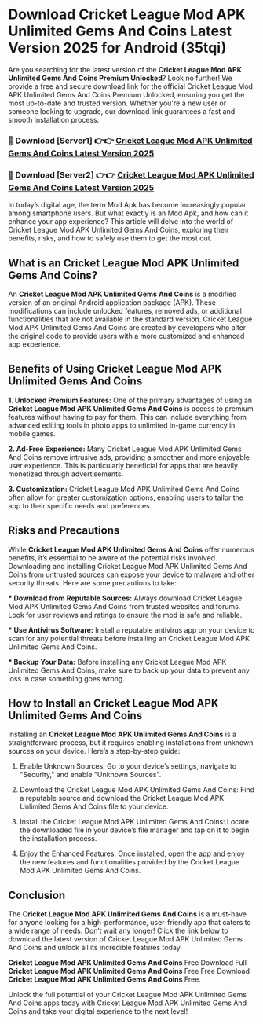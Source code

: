 # Download Cricket League Mod APK Unlimited Gems And Coins Latest Version 2025 for Android (35tqi)

Are you searching for the latest version of the <strong>Cricket League Mod APK Unlimited Gems And Coins Premium Unlocked</strong>? Look no further! We provide a free and secure download link for the official Cricket League Mod APK Unlimited Gems And Coins Premium Unlocked, ensuring you get the most up-to-date and trusted version. Whether you're a new user or someone looking to upgrade, our download link guarantees a fast and smooth installation process.


<h3>🔴 Download [Server1] 👉👉 <a href="https://appsnew.pages.dev?q=Cricket+League+Mod+APK+Unlimited+Gems+And+Coins&ref=2RT5">Cricket League Mod APK Unlimited Gems And Coins Latest Version 2025</a></h3>

<h3>🔴 Download [Server2] 👉👉 <a href="https://appsnew.pages.dev?q=Cricket+League+Mod+APK+Unlimited+Gems+And+Coins&ref=2RT5">Cricket League Mod APK Unlimited Gems And Coins Latest Version 2025</a></h3>


In today’s digital age, the term Mod Apk has become increasingly popular among smartphone users. But what exactly is an Mod Apk, and how can it enhance your app experience? This article will delve into the world of Cricket League Mod APK Unlimited Gems And Coins, exploring their benefits, risks, and how to safely use them to get the most out.


<h2>What is an Cricket League Mod APK Unlimited Gems And Coins?</h2>

An <strong>Cricket League Mod APK Unlimited Gems And Coins</strong> is a modified version of an original Android application package (APK). These modifications can include unlocked features, removed ads, or additional functionalities that are not available in the standard version. Cricket League Mod APK Unlimited Gems And Coins are created by developers who alter the original code to provide users with a more customized and enhanced app experience.


<h2>Benefits of Using Cricket League Mod APK Unlimited Gems And Coins</h2>

<strong> 1. Unlocked Premium Features:</strong> One of the primary advantages of using an <strong>Cricket League Mod APK Unlimited Gems And Coins</strong> is access to premium features without having to pay for them. This can include everything from advanced editing tools in photo apps to unlimited in-game currency in mobile games.

<strong> 2. Ad-Free Experience:</strong> Many Cricket League Mod APK Unlimited Gems And Coins remove intrusive ads, providing a smoother and more enjoyable user experience. This is particularly beneficial for apps that are heavily monetized through advertisements.

<strong> 3. Customization:</strong> Cricket League Mod APK Unlimited Gems And Coins often allow for greater customization options, enabling users to tailor the app to their specific needs and preferences.


<h2>Risks and Precautions</h2>

While <strong>Cricket League Mod APK Unlimited Gems And Coins</strong> offer numerous benefits, it’s essential to be aware of the potential risks involved. Downloading and installing Cricket League Mod APK Unlimited Gems And Coins from untrusted sources can expose your device to malware and other security threats. Here are some precautions to take:

<strong> * Download from Reputable Sources:</strong> Always download Cricket League Mod APK Unlimited Gems And Coins from trusted websites and forums. Look for user reviews and ratings to ensure the mod is safe and reliable.

<strong> * Use Antivirus Software:</strong> Install a reputable antivirus app on your device to scan for any potential threats before installing an Cricket League Mod APK Unlimited Gems And Coins.

<strong> * Backup Your Data:</strong> Before installing any Cricket League Mod APK Unlimited Gems And Coins, make sure to back up your data to prevent any loss in case something goes wrong.


<h2>How to Install an Cricket League Mod APK Unlimited Gems And Coins</h2>

Installing an <strong>Cricket League Mod APK Unlimited Gems And Coins</strong> is a straightforward process, but it requires enabling installations from unknown sources on your device. Here’s a step-by-step guide:

 1. Enable Unknown Sources: Go to your device’s settings, navigate to "Security," and enable "Unknown Sources".

 2. Download the Cricket League Mod APK Unlimited Gems And Coins: Find a reputable source and download the Cricket League Mod APK Unlimited Gems And Coins file to your device.

 3. Install the Cricket League Mod APK Unlimited Gems And Coins: Locate the downloaded file in your device’s file manager and tap on it to begin the installation process.

 4. Enjoy the Enhanced Features: Once installed, open the app and enjoy the new features and functionalities provided by the Cricket League Mod APK Unlimited Gems And Coins.


<h2><strong>Conclusion</strong></h2>

The <strong>Cricket League Mod APK Unlimited Gems And Coins</strong> is a must-have for anyone looking for a high-performance, user-friendly app that caters to a wide range of needs. Don’t wait any longer! Click the link below to download the latest version of Cricket League Mod APK Unlimited Gems And Coins and unlock all its incredible features today.

<strong>Cricket League Mod APK Unlimited Gems And Coins</strong> Free Download Full <strong>Cricket League Mod APK Unlimited Gems And Coins</strong> Free Free Download <strong>Cricket League Mod APK Unlimited Gems And Coins</strong> Free.

Unlock the full potential of your Cricket League Mod APK Unlimited Gems And Coins apps today with Cricket League Mod APK Unlimited Gems And Coins and take your digital experience to the next level!